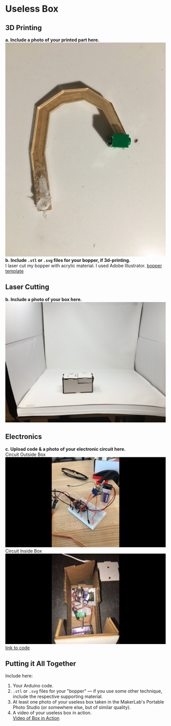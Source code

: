 # Useless Box

## 3D Printing

**a. Include a photo of your printed part here.** <br>
![alt text](/bopper.JPG) <br>
**b. Include `.stl` or `.svg` files for your bopper, if 3d-printing.** <br>
I laser cut my bopper with acrylic material. I used Adobe Illustrator.
[bopper template](/bopper-template.ai)
## Laser Cutting

**b. Include a photo of your box here.** <br>
![alt text](/uselessbox.JPG)

## Electronics

**c. Upload code & a photo of your electronic circuit here.**
<br>
Circuit Outside Box <br>
![alt text](/circuitOutsideBox.PNG)<br>
Circuit Inside Box <br>
![alt text](/circuitInBox.PNG) <br>
[link to code](/uselessbox.ino)


## Putting it All Together

Include here:
1. Your Arduino code.
2. `.stl` or `.svg` files for your "bopper" — if you use some other technique, include the respective supporting material.
3. At least one photo of your useless box taken in the MakerLab's Portable Photo Studio (or somewhere else, but of similar quality).
4. A video of your useless box in action. <br>
[Video of Box in Action](https://youtu.be/vZ8F3mKPzds)


